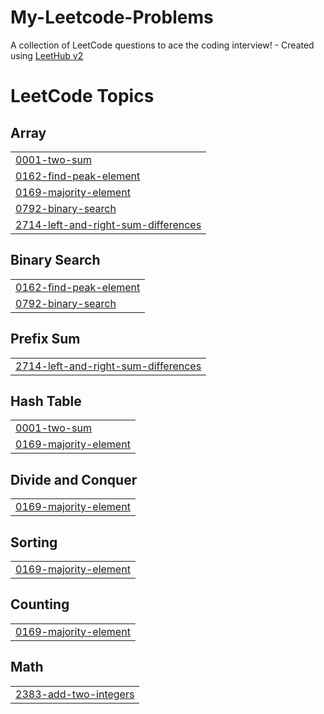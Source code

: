 # My-Leetcode-Problems
A collection of LeetCode questions to ace the coding interview! - Created using [LeetHub v2](https://github.com/arunbhardwaj/LeetHub-2.0)

<!---LeetCode Topics Start-->
# LeetCode Topics
## Array
|  |
| ------- |
| [0001-two-sum](https://github.com/Dipika005/My-Leetcode-Problems/tree/master/0001-two-sum) |
| [0162-find-peak-element](https://github.com/Dipika005/My-Leetcode-Problems/tree/master/0162-find-peak-element) |
| [0169-majority-element](https://github.com/Dipika005/My-Leetcode-Problems/tree/master/0169-majority-element) |
| [0792-binary-search](https://github.com/Dipika005/My-Leetcode-Problems/tree/master/0792-binary-search) |
| [2714-left-and-right-sum-differences](https://github.com/Dipika005/My-Leetcode-Problems/tree/master/2714-left-and-right-sum-differences) |
## Binary Search
|  |
| ------- |
| [0162-find-peak-element](https://github.com/Dipika005/My-Leetcode-Problems/tree/master/0162-find-peak-element) |
| [0792-binary-search](https://github.com/Dipika005/My-Leetcode-Problems/tree/master/0792-binary-search) |
## Prefix Sum
|  |
| ------- |
| [2714-left-and-right-sum-differences](https://github.com/Dipika005/My-Leetcode-Problems/tree/master/2714-left-and-right-sum-differences) |
## Hash Table
|  |
| ------- |
| [0001-two-sum](https://github.com/Dipika005/My-Leetcode-Problems/tree/master/0001-two-sum) |
| [0169-majority-element](https://github.com/Dipika005/My-Leetcode-Problems/tree/master/0169-majority-element) |
## Divide and Conquer
|  |
| ------- |
| [0169-majority-element](https://github.com/Dipika005/My-Leetcode-Problems/tree/master/0169-majority-element) |
## Sorting
|  |
| ------- |
| [0169-majority-element](https://github.com/Dipika005/My-Leetcode-Problems/tree/master/0169-majority-element) |
## Counting
|  |
| ------- |
| [0169-majority-element](https://github.com/Dipika005/My-Leetcode-Problems/tree/master/0169-majority-element) |
## Math
|  |
| ------- |
| [2383-add-two-integers](https://github.com/Dipika005/My-Leetcode-Problems/tree/master/2383-add-two-integers) |
<!---LeetCode Topics End-->